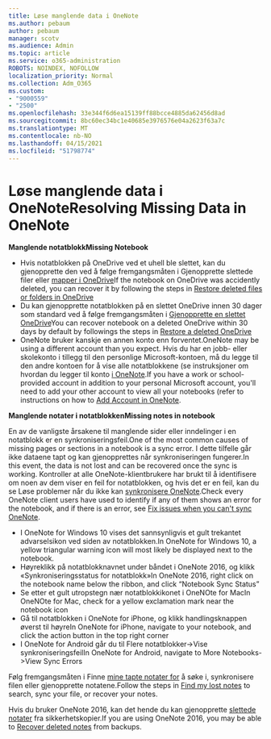 ```yaml
---
title: Løse manglende data i OneNote
ms.author: pebaum
author: pebaum
manager: scotv
ms.audience: Admin
ms.topic: article
ms.service: o365-administration
ROBOTS: NOINDEX, NOFOLLOW
localization_priority: Normal
ms.collection: Adm_O365
ms.custom:
- "9000559"
- "2500"
ms.openlocfilehash: 33e344f6d6ea15139ff88bcce4885da62456d8ad
ms.sourcegitcommit: 8bc60ec34bc1e40685e3976576e04a2623f63a7c
ms.translationtype: MT
ms.contentlocale: nb-NO
ms.lasthandoff: 04/15/2021
ms.locfileid: "51798774"
---
```

# <a name="resolving-missing-data-in-onenote"></a><span data-ttu-id="9a51a-102">Løse manglende data i OneNote</span><span class="sxs-lookup"><span data-stu-id="9a51a-102">Resolving Missing Data in OneNote</span></span>

<span data-ttu-id="9a51a-103">**Manglende notatblokk**</span><span class="sxs-lookup"><span data-stu-id="9a51a-103">**Missing Notebook**</span></span>

- <span data-ttu-id="9a51a-104">Hvis notatblokken på OneDrive ved et uhell ble slettet, kan du gjenopprette den ved å følge fremgangsmåten i Gjenopprette slettede filer eller [mapper i OneDrive](https://support.office.com/article/949ada80-0026-4db3-a953-c99083e6a84f)</span><span class="sxs-lookup"><span data-stu-id="9a51a-104">If the notebook on OneDrive was accidently deleted, you can recover it by following the steps in [Restore deleted files or folders in OneDrive](https://support.office.com/article/949ada80-0026-4db3-a953-c99083e6a84f)</span></span>
- <span data-ttu-id="9a51a-105">Du kan gjenopprette notatblokken på en slettet OneDrive innen 30 dager som standard ved å følge fremgangsmåten i [Gjenopprette en slettet OneDrive](https://docs.microsoft.com/onedrive/restore-deleted-onedrive)</span><span class="sxs-lookup"><span data-stu-id="9a51a-105">You can recover notebook on a deleted OneDrive within 30 days by default by followings the steps in [Restore a deleted OneDrive](https://docs.microsoft.com/onedrive/restore-deleted-onedrive)</span></span>
- <span data-ttu-id="9a51a-106">OneNote bruker kanskje en annen konto enn forventet.</span><span class="sxs-lookup"><span data-stu-id="9a51a-106">OneNote may be using a different account than you expect.</span></span> <span data-ttu-id="9a51a-107">Hvis du har en jobb- eller skolekonto i tillegg til den personlige Microsoft-kontoen, må du legge til den andre kontoen for å vise alle notatblokkene (se instruksjoner om hvordan du legger til konto [i OneNote](https://support.office.com/article/5afff855-54ee-47e4-a773-db048d4ac299).</span><span class="sxs-lookup"><span data-stu-id="9a51a-107">If you have a work or school-provided account in addition to your personal Microsoft account, you'll need to add your other account to view all your notebooks (refer to instructions on how to [Add Account in OneNote](https://support.office.com/article/5afff855-54ee-47e4-a773-db048d4ac299).</span></span>

<span data-ttu-id="9a51a-108">**Manglende notater i notatblokken**</span><span class="sxs-lookup"><span data-stu-id="9a51a-108">**Missing notes in notebook**</span></span>

<span data-ttu-id="9a51a-109">En av de vanligste årsakene til manglende sider eller inndelinger i en notatblokk er en synkroniseringsfeil.</span><span class="sxs-lookup"><span data-stu-id="9a51a-109">One of the most common causes of missing pages or sections in a notebook is a sync error.</span></span> <span data-ttu-id="9a51a-110">I dette tilfelle går ikke dataene tapt og kan gjenopprettes når synkroniseringen fungerer.</span><span class="sxs-lookup"><span data-stu-id="9a51a-110">In this event, the data is not lost and can be recovered once the sync is working.</span></span> <span data-ttu-id="9a51a-111">Kontroller at alle OneNote-klientbrukere har brukt til å identifisere om noen av dem viser en feil for notatblokken, og hvis det er en feil, kan du se Løse problemer når du ikke kan [synkronisere OneNote](https://support.office.com/article/299495ef-66d1-448f-90c1-b785a6968d45).</span><span class="sxs-lookup"><span data-stu-id="9a51a-111">Check every OneNote client users have used to identify if any of them shows an error for the notebook, and if there is an error, see [Fix issues when you can't sync OneNote](https://support.office.com/article/299495ef-66d1-448f-90c1-b785a6968d45).</span></span>

- <span data-ttu-id="9a51a-112">I OneNote for Windows 10 vises det sannsynligvis et gult trekantet advarselsikon ved siden av notatblokken.</span><span class="sxs-lookup"><span data-stu-id="9a51a-112">In OneNote for Windows 10, a yellow triangular warning icon will most likely be displayed next to the notebook.</span></span>
- <span data-ttu-id="9a51a-113">Høyreklikk på notatblokknavnet under båndet i OneNote 2016, og klikk «Synkroniseringsstatus for notatblokk»</span><span class="sxs-lookup"><span data-stu-id="9a51a-113">In OneNote 2016, right click on the notebook name below the ribbon, and click “Notebook Sync Status”</span></span>
- <span data-ttu-id="9a51a-114">Se etter et gult utropstegn nær notatblokkikonet i OneNOte for Mac</span><span class="sxs-lookup"><span data-stu-id="9a51a-114">In OneNOte for Mac, check for a yellow exclamation mark near the notebook icon</span></span>
- <span data-ttu-id="9a51a-115">Gå til notatblokken i OneNote for iPhone, og klikk handlingsknappen øverst til høyre</span><span class="sxs-lookup"><span data-stu-id="9a51a-115">In OneNote for iPhone, navigate to your notebook, and click the action button in the top right corner</span></span>
- <span data-ttu-id="9a51a-116">I OneNote for Android går du til Flere notatblokker->Vise synkroniseringsfeil</span><span class="sxs-lookup"><span data-stu-id="9a51a-116">In OneNote for Android, navigate to More Notebooks->View Sync Errors</span></span>

<span data-ttu-id="9a51a-117">Følg fremgangsmåten i Finne [mine tapte notater for](https://support.office.com/article/32cb2bd7-afe7-44d2-a711-398a88421287) å søke i, synkronisere filen eller gjenopprette notatene.</span><span class="sxs-lookup"><span data-stu-id="9a51a-117">Follow the steps in [Find my lost notes](https://support.office.com/article/32cb2bd7-afe7-44d2-a711-398a88421287) to search, sync your file, or recover your notes.</span></span>

<span data-ttu-id="9a51a-118">Hvis du bruker OneNote 2016, kan det hende du kan gjenopprette [slettede notater](https://support.office.com/article/32ed1036-74fd-4c21-bc28-033a486e6b14) fra sikkerhetskopier.</span><span class="sxs-lookup"><span data-stu-id="9a51a-118">If you are using OneNote 2016, you may be able to [Recover deleted notes](https://support.office.com/article/32ed1036-74fd-4c21-bc28-033a486e6b14) from backups.</span></span>